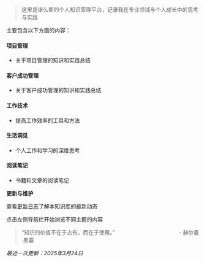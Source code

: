 
> 这里是柒么斯的个人知识管理平台，记录我在专业领域与个人成长中的思考与实践

主要包含以下方面的内容：

#### 项目管理
- 关于项目管理的知识和实践总结

#### 客户成功管理
- 关于客户成功管理的知识和实践总结

#### 工作技术
- 提高工作效率的工具和方法

#### 生活洞见
- 个人工作和学习的深度思考

#### 阅读笔记
- 书籍和文章的阅读笔记

**更新与维护**

查看[更新日志](changelog.md)了解本知识库的最新动态

点击左侧导航栏开始浏览不同主题的内容

> “知识的价值不在于占有，而在于使用。”&emsp;&emsp;&emsp;&emsp;&emsp;&emsp;&emsp;&emsp;&emsp;&emsp;&emsp;&emsp;- 赫尔曼·黑塞

*最近一次更新：2025年3月24日*
